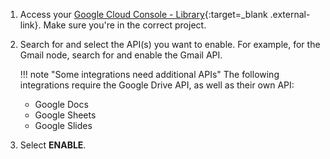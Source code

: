 1. Access your [Google Cloud Console - Library](https://console.cloud.google.com/apis/library){:target=_blank .external-link}. Make sure you're in the correct project.
1. Search for and select the API(s) you want to enable. For example, for the Gmail node, search for and enable the Gmail API.

	!!! note "Some integrations need additional APIs"
	The following integrations require the Google Drive API, as well as their own API:
	
	* Google Docs
	* Google Sheets
	* Google Slides 

1. Select **ENABLE**.

